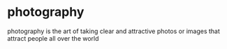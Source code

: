 # photography
photography is the art of taking clear and attractive photos or images that attract people all over the world
